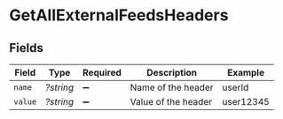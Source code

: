 # GetAllExternalFeedsHeaders


## Fields

| Field               | Type                | Required            | Description         | Example             |
| ------------------- | ------------------- | ------------------- | ------------------- | ------------------- |
| `name`              | *?string*           | :heavy_minus_sign:  | Name of the header  | userId              |
| `value`             | *?string*           | :heavy_minus_sign:  | Value of the header | user12345           |